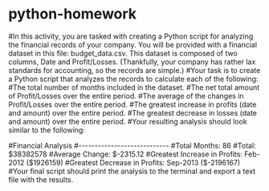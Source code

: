 # python-homework
#In this activity, you are tasked with creating a Python script for analyzing the financial records of your company. You will be provided with a financial dataset in this file: budget_data.csv. This dataset is composed of two columns, Date and Profit/Losses. (Thankfully, your company has rather lax standards for accounting, so the records are simple.)
#Your task is to create a Python script that analyzes the records to calculate each of the following:
#The total number of months included in the dataset.
#The net total amount of Profit/Losses over the entire period.
#The average of the changes in Profit/Losses over the entire period.
#The greatest increase in profits (date and amount) over the entire period.
#The greatest decrease in losses (date and amount) over the entire period.
#Your resulting analysis should look similar to the following:

#Financial Analysis
#----------------------------
#Total Months: 86
#Total: $38382578
#Average  Change: $-2315.12
#Greatest Increase in Profits: Feb-2012 ($1926159)
#Greatest Decrease in Profits: Sep-2013 ($-2196167)
#Your final script should print the analysis to the terminal and export a text file with the results.
